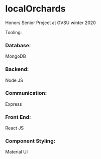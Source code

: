 # localOrchards
Honors Senior Project at GVSU winter 2020


Tooling:
### Database: 
MongoDB

### Backend:
Node JS

### Communication:
Express

### Front End:
React JS

### Component Styling:
Material UI
